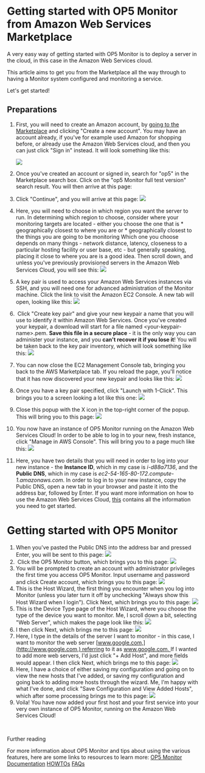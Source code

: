 # Getting started with OP5 Monitor from Amazon Web Services Marketplace

A very easy way of getting started with OP5 Monitor is to deploy a server in the cloud, in this case in the Amazon Web Services cloud.

This article aims to get you from the Marketplace all the way through to having a Monitor system configured and monitoring a service.

Let's get started!

## Preparations

1.  First, you will need to create an Amazon account, by [going to the Marketplace](https://aws.amazon.com/marketplace) and clicking "Create a new account".
    You may have an account already, if you've for example used Amazon for shopping before, or already use the Amazon Web Services cloud, and then you can just click "Sign in" instead.
    It will look something like this:

    ![](attachments/11632760/11567124.png)

2.  Once you've created an account or signed in, search for "op5" in the Marketplace search box. Click on the "op5 Monitor full test version" search result. You will then arrive at this page:  

3.  Click "Continue", and you will arrive at this page:
    ![](attachments/11632760/11567127.png)
4.  Here, you will need to choose in which region you want the server to run. In determining which region to choose, consider where your monitoring targets are located - either you choose the one that is
    \* geographically closest to where you are
    or
    \* geographically closest to the things you are going to be monitoring
    Which one you choose depends on many things - network distance, latency, closeness to a particular hosting facility or user base, etc - but generally speaking, placing it close to where you are is a good idea.
    Then scroll down, and unless you've previously provisioned servers in the Amazon Web Services Cloud, you will see this:
    ![](attachments/11632760/11567128.png)
5.  A key pair is used to access your Amazon Web Services instances via SSH, and you will need one for advanced administration of the Monitor machine.
    Click the link to visit the Amazon EC2 Console. A new tab will open, looking like this:
    ![](attachments/11632760/11567129.png)
6.   Click "Create key pair" and give your new keypair a name that you will use to identify it within Amazon Web Services. Once you've created your keypair, a download will start for a file named \<your-keypair-name\>.pem.
    **Save this file in a secure place** - it is the only way you can administer your instance, and you **can't recover it if you lose it**!
    You will be taken back to the key pair inventory, which will look something like this:
    ![](attachments/11632760/11567130.png)
7.  You can now close the EC2 Management Console tab, bringing you back to the AWS Marketplace tab. If you reload the page, you'll notice that it has now discovered your new keypair and looks like this:
    ![](attachments/11632760/11567131.png)
8.  Once you have a key pair specified, click "Launch with 1-Click". This brings you to a screen looking a lot like this one:
    ![](attachments/11632760/11567132.png)
9.  Close this popup with the X icon in the top-right corner of the popup. This will bring you to this page:
    ![](attachments/11632760/11567133.png)
10. You now have an instance of OP5 Monitor running on the Amazon Web Services Cloud!
    In order to be able to log in to your new, fresh instance, click "Manage in AWS Console". This will bring you to a page much like this:
    ![](attachments/11632760/11567134.png)
11. Here, you have two details that you will need in order to log into your new instance - the **Instance ID**, which in my case is *i-d88a7136*, and the **Public DNS**, which in my case is *ec2-54-165-80-172.compute-1.amazonaws.com*.
    In order to log in to your new instance, copy the Public DNS, open a new tab in your browser and paste it into the address bar, followed by Enter.
    If you want more information on how to use the Amazon Web Services Cloud, [this](http://aws.amazon.com/documentation/gettingstarted/) contains all the information you need to get started. 

# Getting started with OP5 Monitor

1.  When you've pasted the Public DNS into the address bar and pressed Enter, you will be sent to this page:
    ![](attachments/11632760/11567135.png)
2.   Click the OP5 Monitor button, which brings you to this page:
    ![](attachments/11632760/17859276.png)
3.  You will be prompted to create an account with administrator privileges the first time you access OP5 Monitor. Input username and password and click Create account, which brings you to this page:
    ![](attachments/11632760/11567137.png)
4.  This is the Host Wizard, the first thing you encounter when you log into Monitor (unless you later turn it off by unchecking "Always show this Host Wizard when I login"). Click Next, which brings you to this page:
    ![](attachments/11632760/11567138.png)
5.  This is the Device Type page of the Host Wizard, where you choose the type of the device you want to monitor. Me, I scroll down a bit, selecting "Web Server", which makes the page look like this:
    ![](attachments/11632760/11567139.png)
6.  I then click Next, which brings me to this page:
    ![](attachments/11632760/11567140.png)
7.  Here, I type in the details of the server I want to monitor - in this case, I want to monitor the web server [www.google.com,](http://www.google.com,) referring to it as [www.google.com.
    ](http://www.google.com.)If I wanted to add more web servers, I'd just click "+ Add Host", and more fields would appear.
    I then click Next, which brings me to this page:
    ![](attachments/11632760/11567141.png)
8.  Here, I have a choice of either saving my configuration and going on to view the new hosts that I've added, or saving my configuration and going back to adding more hosts through the wizard.
    Me, I'm happy with what I've done, and click "Save Configuration and View Added Hosts", which after some processing brings me to this page:
    ![](attachments/11632760/11567142.png)
9.  Voila! You have now added your first host and your first service into your very own instance of OP5 Monitor, running on the Amazon Web Services Cloud!

 

Further reading

For more information about OP5 Monitor and tips about using the various features, here are some links to resources to learn more:
[OP5 Monitor Documentation](https://kb.op5.com/display/DOC)
[HOWTOs](https://kb.op5.com/display/HOWTOs)
[FAQs](https://kb.op5.com/display/FAQ) 

